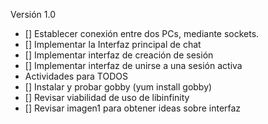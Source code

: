 Versión 1.0

* [] Establecer conexión entre dos PCs, mediante sockets.
* [] Implementar la Interfaz principal de chat
* [] Implementar interfaz de creación de sesión
* [] Implementar interfaz de unirse a una sesión activa
* Actividades para TODOS
* [] Instalar y probar gobby (yum install gobby)
* [] Revisar viabilidad de uso de libinfinity
* [] Revisar imagen1 para obtener ideas sobre interfaz
